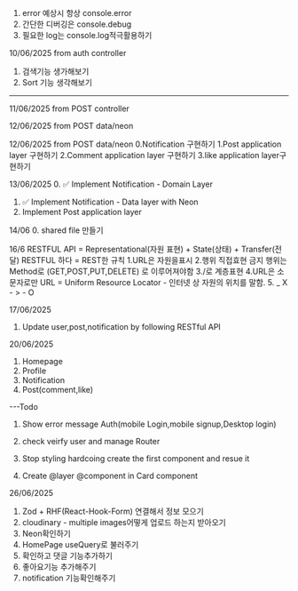 1. error 예상시 항상 console.error
2. 간단한 디버깅은 console.debug
3. 필요한 log는 console.log적극활용하기

10/06/2025 from auth controller

1. 검색기능 생가해보기
2. Sort 기능 생각해보기

---

11/06/2025 from POST controller

12/06/2025 from POST data/neon

12/06/2025 from POST data/neon
0.Notification 구현하기
1.Post application layer 구현하기
2.Comment application layer 구현하기
3.like application layer구현하기

13/06/2025 0. ✅ Implement Notification - Domain Layer

1. ✅ Implement Notification - Data layer with Neon
2. Implement Post application layer

14/06 0. shared file 만들기

16/6
RESTFUL API = Representational(자원 표현) + State(상태) + Transfer(전달)
RESTFUL 하다 = REST한 규칙
1.URL은 자원을표시 2.행위 직접효현 금지 행위는 Method로 (GET,POST,PUT,DELETE) 로 이루어져야함
3./로 계층표현
4.URL은 소문자로만 URL = Uniform Resource Locator - 인터넷 상 자원의 위치를 말함. 5. \_ X - > - O

17/06/2025

1. Update user,post,notification by following RESTful API

20/06/2025

1. Homepage
2. Profile
3. Notification
4. Post(comment,like)

---Todo

1. Show error message Auth(mobile Login,mobile signup,Desktop login)

2. check veirfy user and manage Router

3. Stop styling hardcoing create the first component and resue it

4. Create @layer @component in Card component

26/06/2025
1. Zod + RHF(React-Hook-Form) 연결해서 정보 모으기
2. cloudinary - multiple images어떻게 업로드 하는지 받아오기
3. Neon확인하기
4. HomePage useQuery로 불러주기
4. 확인하고 댓글 기능추가하기
5. 좋아요기능 추가해주기
6. notification 기능확인해주기 